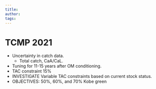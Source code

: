 ```yaml
---
title:
author: 
tags:
---
```



# TCMP 2021

- Uncertainty in catch data.
  - Total catch, CaA/CaL.
- Tuning for 11-15 years after OM conditioning.
- TAC constraint 15%
- INVESTIGATE Variable TAC constraints based on current stock status.
- OBJECTIVES: 50%, 60%, and 70% Kobe green
